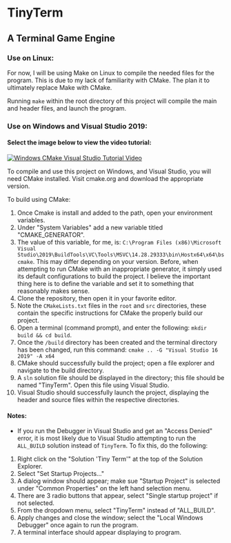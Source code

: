 # TinyTerm 
## A Terminal Game Engine

### Use on Linux:
For now, I will be using Make on Linux to compile the needed files for the program. This is due to my lack of familiarity with CMake. The plan it to ultimately replace Make with CMake. 

Running `make` within the root directory of this project will compile the main and header files, and launch the program. 

### Use on Windows and Visual Studio 2019:
#### Select the image below to view the video tutorial:
[![Windows CMake Visual Studio Tutorial Video](https://img.youtube.com/vi/oCmclfF_WKU/maxresdefault.jpg)](https://www.youtube.com/watch?v=oCmclfF_WKU)

To compile and use this project on Windows, and Visual Studio, you will need CMake installed. Visit cmake.org and download the appropriate version. 

To build using CMake:
1. Once Cmake is install and added to the path, open your environment variables. 
2. Under "System Variables" add a new variable titled "CMAKE_GENERATOR". 
3. The value of this variable, for me, is: `C:\Program Files (x86)\Microsoft Visual Studio\2019\BuildTools\VC\Tools\MSVC\14.28.29333\bin\Hostx64\x64\bscmake`. This may differ depending on your version. Before, when attempting to run CMake with an inappropriate generator, it simply used its default configurations to build the project. I believe the important thing here is to define the variable and set it to something that reasonably makes sense.
4. Clone the repository, then open it in your favorite editor.
5. Note the `CMakeLists.txt` files in the `root` and `src` directories, these contain the specific instructions for CMake the properly build our project.
6. Open a terminal (command prompt), and enter the following: `mkdir build && cd build`.
7. Once the `/build` directory has been created and the terminal directory has been changed, run this command: `cmake .. -G "Visual Studio 16 2019" -A x64`
8. CMake should successfully build the project; open a file explorer and navigate to the build directory.
9. A `sln` solution file should be displayed in the directory; this file should be named "TinyTerm". Open this file using Visual Studio.
10. Visual Studio should successfully launch the project, displaying the header and source files within the respective directories.

#### Notes:
- If you run the Debugger in Visual Studio and get an "Access Denied" error, it is most likely due to Visual Studio attempting to run the `ALL_BUILD` solution instead of `TinyTerm`. To fix this, do the following:
1. Right click on the "Solution 'Tiny Term'" at the top of the Solution Explorer.
2. Select "Set Startup Projects..."
3. A dialog window should appear; make sue "Startup Project" is selected under "Common Properties" on the left hand selection menu.
4. There are 3 radio buttons that appear, select "Single startup project" if not selected.
5. From the dropdown menu, select "TinyTerm" instead of "ALL_BUILD".
6. Apply changes and close the window; select the "Local Windows Debugger" once again to run the program.
7. A terminal interface should appear displaying to program.